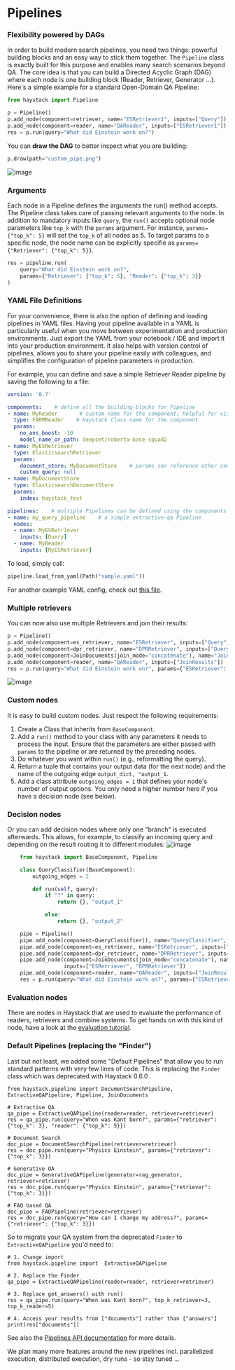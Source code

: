 <!---
title: "Pipelines"
metaTitle: "Pipelines"
metaDescription: ""
slug: "/docs/pipelines"
date: "2020-11-05"
id: "pipelinesmd"
--->

# Pipelines

### Flexibility powered by DAGs
In order to build modern search pipelines, you need two things: powerful building blocks and an easy way to stick them together.
The `Pipeline` class is exactly built for this purpose and enables many search scenarios beyond QA. 
The core idea is that you can build a Directed Acyclic Graph (DAG) where each node is one building block (Reader, Retriever, Generator ...). 
Here's a simple example for a standard Open-Domain QA Pipeline: 

```python
from haystack import Pipeline

p = Pipeline()
p.add_node(component=retriever, name="ESRetriever1", inputs=["Query"])
p.add_node(component=reader, name="QAReader", inputs=["ESRetriever1"])
res = p.run(query="What did Einstein work on?")
```

You can **draw the DAG** to better inspect what you are building:
```python
p.draw(path="custom_pipe.png")
```
![image](https://user-images.githubusercontent.com/1563902/102451716-54813700-4039-11eb-881e-f3c01b47ca15.png)

### Arguments

Each node in a Pipeline defines the arguments the run() method accepts. The Pipeline class takes care of passing relevant
arguments to the node. In addition to mandatory inputs like `query`, the `run()` accepts optional node parameters like 
`top_k` with the `params` argument. For instance, `params={"top_k": 5}` will set the `top_k` of all nodes as 5. To 
target params to a specific node, the node name can be explicitly specifie as `params={"Retriever": {"top_k": 5}}`.


```python
res = pipeline.run(
    query="What did Einstein work on?",
    params={"Retriever": {"top_k": 5}, "Reader": {"top_k": 3}}
)
```

### YAML File Definitions

For your convenience, there is also the option of defining and loading pipelines in YAML files.
Having your pipeline available in a YAML is particularly useful when 
you move between experimentation and production environments. 
Just export the YAML from your notebook / IDE and import it into your production environment. 
It also helps with version control of pipelines, allows you to share your pipeline easily with colleagues, 
and simplifies the configuration of pipeline parameters in production.

For example, you can define and save a simple Retriever Reader pipeline by saving the following to a file:

```yaml
version: '0.7'

components:    # define all the building-blocks for Pipeline
- name: MyReader       # custom-name for the component; helpful for visualization & debugging
  type: FARMReader    # Haystack Class name for the component
  params:
    no_ans_boost: -10
    model_name_or_path: deepset/roberta-base-squad2
- name: MyESRetriever
  type: ElasticsearchRetriever
  params:
    document_store: MyDocumentStore    # params can reference other components defined in the YAML
    custom_query: null
- name: MyDocumentStore
  type: ElasticsearchDocumentStore
  params:
    index: haystack_test

pipelines:    # multiple Pipelines can be defined using the components from above
- name: my_query_pipeline    # a simple extractive-qa Pipeline
  nodes:
  - name: MyESRetriever
    inputs: [Query]
  - name: MyReader
    inputs: [MyESRetriever]
```

To load, simply call:

```python
pipeline.load_from_yaml(Path("sample.yaml"))
```

For another example YAML config, check out [this file](https://github.com/deepset-ai/haystack/blob/master/rest_api/pipeline/pipelines.yaml).

### Multiple retrievers
You can now also use multiple Retrievers and join their results: 
```python
p = Pipeline()
p.add_node(component=es_retriever, name="ESRetriever", inputs=["Query"])
p.add_node(component=dpr_retriever, name="DPRRetriever", inputs=["Query"])
p.add_node(component=JoinDocuments(join_mode="concatenate"), name="JoinResults", inputs=["ESRetriever", "DPRRetriever"])
p.add_node(component=reader, name="QAReader", inputs=["JoinResults"])
res = p.run(query="What did Einstein work on?", params={"ESRetriever": {"top_k": 1}, "DPRRetriever": {"top_k": 3}})
```
![image](https://user-images.githubusercontent.com/1563902/102451782-7bd80400-4039-11eb-9046-01b002a783f8.png)

### Custom nodes
It is easy to build custom nodes. Just respect the following requirements: 

1. Create a Class that inherits from `BaseComponent`. 
2. Add a `run()` method to your class with any parameters it needs to process the input. Ensure that the parameters are either passed with `params` to the pipeline or are returned by the preceding nodes.
3. Do whatever you want within `run()` (e.g., reformatting the query).
4. Return a tuple that contains your output data (for the next node) and the name of the outgoing edge `output_dict, "output_1`.
5. Add a class attribute `outgoing_edges = 1` that defines your node's number of output options. You only need a higher number here if you have a decision node (see below).

### Decision nodes
Or you can add decision nodes where only one "branch" is executed afterwards. This allows, for example, to classify an incoming query and depending on the result routing it to different modules: 
![image](https://user-images.githubusercontent.com/1563902/102452199-41229b80-403a-11eb-9365-7038697e7c3e.png)
```python
    from haystack import BaseComponent, Pipeline

    class QueryClassifier(BaseComponent):
        outgoing_edges = 2

        def run(self, query):
            if "?" in query:
                return {}, "output_1"

            else:
                return {}, "output_2"

    pipe = Pipeline()
    pipe.add_node(component=QueryClassifier(), name="QueryClassifier", inputs=["Query"])
    pipe.add_node(component=es_retriever, name="ESRetriever", inputs=["QueryClassifier.output_1"])
    pipe.add_node(component=dpr_retriever, name="DPRRetriever", inputs=["QueryClassifier.output_2"])
    pipe.add_node(component=JoinDocuments(join_mode="concatenate"), name="JoinResults",
                  inputs=["ESRetriever", "DPRRetriever"])
    pipe.add_node(component=reader, name="QAReader", inputs=["JoinResults"])
    res = p.run(query="What did Einstein work on?", params={"ESRetriever": {"top_k": 1}, "DPRRetriever": {"top_k": 3}})
```

### Evaluation nodes

There are nodes in Haystack that are used to evaluate the performance of readers, retrievers and combine systems.
To get hands on with this kind of node, have a look at the [evaluation tutorial](/docs/latest/tutorial5md).

### Default Pipelines (replacing the "Finder")
Last but not least, we added some "Default Pipelines" that allow you to run standard patterns with very few lines of code.
This is replacing the `Finder` class which was deprecated with Haystack 0.6.0 .

```
from haystack.pipeline import DocumentSearchPipeline, ExtractiveQAPipeline, Pipeline, JoinDocuments

# Extractive QA
qa_pipe = ExtractiveQAPipeline(reader=reader, retriever=retriever)
res = qa_pipe.run(query="When was Kant born?", params={"retriever": {"top_k": 3}, "reader": {"top_k": 5}})

# Document Search
doc_pipe = DocumentSearchPipeline(retriever=retriever)
res = doc_pipe.run(query="Physics Einstein", params={"retriever": {"top_k": 3}})

# Generative QA
doc_pipe = GenerativeQAPipeline(generator=rag_generator, retriever=retriever)
res = doc_pipe.run(query="Physics Einstein", params={"retriever": {"top_k": 3}})

# FAQ based QA
doc_pipe = FAQPipeline(retriever=retriever)
res = doc_pipe.run(query="How can I change my address?", params={"retriever": {"top_k": 3}})

```    
So to migrate your QA system from the deprecated `Finder` to `ExtractiveQAPipeline` you'd need to: 
```
# 1. Change import
from haystack.pipeline import  ExtractiveQAPipeline

# 2. Replace the Finder 
qa_pipe = ExtractiveQAPipeline(reader=reader, retriever=retriever)

# 3. Replace get_answers() with run()
res = qa_pipe.run(query="When was Kant born?", top_k_retriever=3, top_k_reader=5)

# 4. Access your results from ["documents"] rather than ["answers"]
print(res["documents"])
```
See also the [Pipelines API documentation](/docs/latest/apipipelinesmd) for more details. 

We plan many more features around the new pipelines incl. parallelized execution, distributed execution, dry runs - so stay tuned ...  

